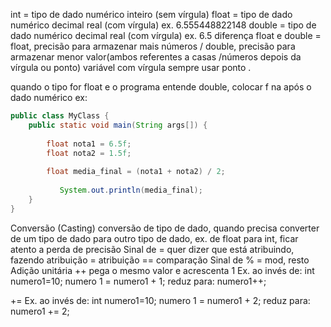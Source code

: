 int = tipo de dado numérico inteiro (sem vírgula)
float = tipo de dado numérico decimal real (com vírgula) ex. 6.555448822148
double = tipo de dado numérico decimal real (com vírgula) ex. 6.5
diferença float e double = float, precisão para armazenar mais números / double, precisão para armazenar menor valor(ambos referentes a casas /números depois da vírgula ou ponto) 
variável com vírgula sempre usar ponto .

quando o tipo for float e o programa entende double, colocar f na após o dado numérico ex:

```java
public class MyClass {
    public static void main(String args[]) {
        
        float nota1 = 6.5f;
        float nota2 = 1.5f;
        
        float media_final = (nota1 + nota2) / 2;
       
           System.out.println(media_final);
    }
}
```

Conversão (Casting) conversão de tipo de dado, quando precisa converter de um tipo de dado para outro tipo de dado, ex. de float para int, ficar atento a perda de precisão 
Sinal de = quer dizer que está atribuindo, fazendo atribuição
= atribuição
== comparação
Sinal de % = mod, resto
Adição unitária ++ pega o mesmo valor e acrescenta 1
Ex. ao invés de: int numero1=10;
			numero 1 = numero1 + 1;
	reduz para: 	numero1++;

+=
Ex. ao invés de: int numero1=10;
			numero 1 = numero1 + 2;
	reduz para: 	numero1 += 2;

